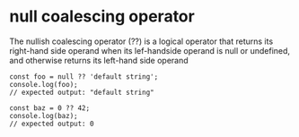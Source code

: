 # null coalescing operator

The nullish coalescing operator (??) is a logical operator that returns its right-hand side operand when its lef-handside operand is null or undefined, and otherwise returns its left-hand side operand

```
const foo = null ?? 'default string';
console.log(foo);
// expected output: "default string"

const baz = 0 ?? 42;
console.log(baz);
// expected output: 0
```
